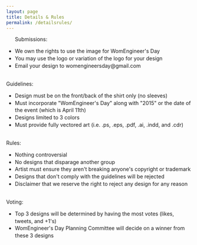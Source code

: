 ```yaml
---
layout: page
title: Details & Rules
permalink: /detailsrules/
---
```

<style>
p{line-height: 120%}
li{line-height: 140%}
dd{line-height: 150%}
</style>
<ul>
Submissions:
<dl><li> We own the rights to use the image for WomEngineer's Day </li>
<li> You may use the logo or variation of the logo for your design </li>
<li> Email your design to womengineersday@gmail.com </li>
</dl></ul>
</br>
Guidelines:
<ul>
<li> Design must be on the front/back of the shirt only (no sleeves) </li>
<li> Must incorporate "WomEngineer's Day" along with "2015" or the date of the event (which is April 11th) </li>
<li> Designs limited to 3 colors </li>
<li> Must provide fully vectored art (i.e. .ps, .eps, .pdf, .ai, .indd, and .cdr) </li>
</ul>
</br>
Rules:
<ul>
<li> Nothing controversial </li>
<li> No designs that disparage another group </li>
<li> Artist must ensure they aren't breaking anyone's copyright or trademark </li>
<li> Designs that don't comply with the guidelines will be rejected </li>
<li> Disclaimer that we reserve the right to reject any design for any reason </li>
</ul>
</br>
Voting:
<ul>
<li> Top 3 designs will be determined by having the most votes (likes, tweets, and +1's) </li>
<li> WomEngineer's Day Planning Committee will decide on a winner from these 3 designs </li>
</ul>
</dl>
